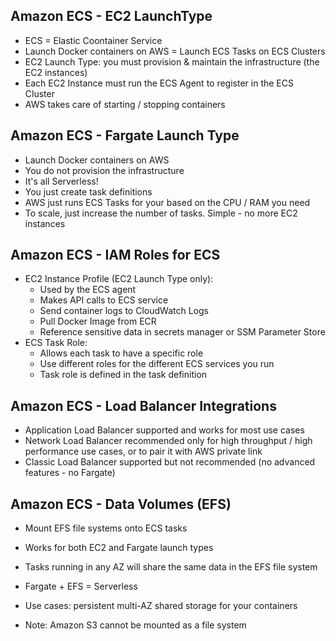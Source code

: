 ## Amazon ECS - EC2 LaunchType
 - ECS = Elastic Coontainer Service
 - Launch Docker containers on AWS = Launch ECS Tasks on ECS Clusters
 - EC2 Launch Type: you must provision & maintain the infrastructure (the EC2 instances)
 - Each EC2 Instance must run the ECS Agent to register in the ECS Cluster
 - AWS takes care of starting / stopping containers

 ## Amazon ECS - Fargate Launch Type
 - Launch Docker containers on AWS
 - You do not provision the infrastructure
 - It's all Serverless!
 - You just create task definitions
 - AWS just runs ECS Tasks for your based on the CPU / RAM you need
 - To scale, just increase the number of tasks. Simple - no more EC2 instances

 ## Amazon ECS - IAM Roles for ECS
 - EC2 Instance Profile (EC2 Launch Type only):
    - Used by the ECS agent
    - Makes API calls to ECS service
    - Send container logs to CloudWatch Logs
    - Pull Docker Image from ECR
    - Reference sensitive data in secrets manager or SSM Parameter Store
- ECS Task Role:
    - Allows each task to have a specific role
    - Use different roles for the different ECS services you run
    - Task role is defined in the task definition

## Amazon ECS - Load Balancer Integrations
- Application Load Balancer supported and works for most use cases
- Network Load Balancer recommended only for high throughput / high performance use cases, or to pair it with AWS private link
- Classic Load Balancer supported but not recommended (no advanced features - no Fargate)

## Amazon ECS - Data Volumes (EFS)
- Mount EFS file systems onto ECS tasks
- Works for both EC2 and Fargate launch types
- Tasks running in any AZ will share the same data in the EFS file system
- Fargate + EFS = Serverless

- Use cases: persistent multi-AZ shared storage for your containers

- Note:
    Amazon S3 cannot be mounted as a file system
    